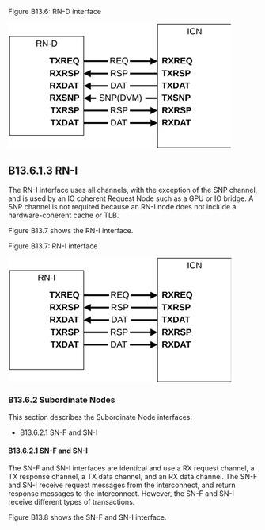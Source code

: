 Figure B13.6: RN-D interface

![Image](page_424/image_000000_3bb226316ebb83f0e2270a3737f71357fe0a2ab68ff418f2683f0b353645d218.png)

## B13.6.1.3 RN-I

The RN-I interface uses all channels, with the exception of the SNP channel, and is used by an IO coherent Request Node such as a GPU or IO bridge. A SNP channel is not required because an RN-I node does not include a hardware-coherent cache or TLB.

Figure B13.7 shows the RN-I interface.

Figure B13.7: RN-I interface

![Image](page_424/image_000001_d87c57011ddb92b15ff0256d0d286da57b474213efff891f5e8b5e5bf50a479d.png)

### B13.6.2 Subordinate Nodes

This section describes the Subordinate Node interfaces:

- B13.6.2.1 SN-F and SN-I

#### B13.6.2.1 SN-F and SN-I

The SN-F and SN-I interfaces are identical and use a RX request channel, a TX response channel, a TX data channel, and an RX data channel. The SN-F and SN-I receive request messages from the interconnect, and return response messages to the interconnect. However, the SN-F and SN-I receive different types of transactions.

Figure B13.8 shows the SN-F and SN-I interface.
